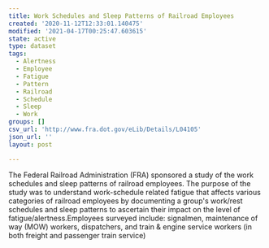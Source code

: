 ```yaml
---
title: Work Schedules and Sleep Patterns of Railroad Employees
created: '2020-11-12T12:33:01.140475'
modified: '2021-04-17T00:25:47.603615'
state: active
type: dataset
tags:
  - Alertness
  - Employee
  - Fatigue
  - Pattern
  - Railroad
  - Schedule
  - Sleep
  - Work
groups: []
csv_url: 'http://www.fra.dot.gov/eLib/Details/L04105'
json_url: ''
layout: post

---
```

The Federal Railroad Administration (FRA) sponsored a study of the work schedules and sleep patterns of railroad employees. The purpose of the study was to understand work-schedule related fatigue that affects various categories of railroad employees by documenting a group's work/rest schedules and sleep patterns to ascertain their impact on the level of fatigue/alertness.Employees surveyed include: signalmen, maintenance of way (MOW) workers, dispatchers, and train & engine service workers (in both freight and passenger train service)
